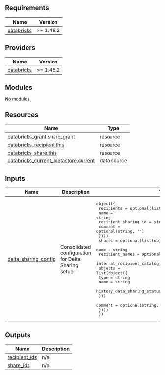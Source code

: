 <!-- BEGIN_TF_DOCS -->
## Requirements

| Name | Version |
|------|---------|
| <a name="requirement_databricks"></a> [databricks](#requirement\_databricks) | >= 1.48.2 |

## Providers

| Name | Version |
|------|---------|
| <a name="provider_databricks"></a> [databricks](#provider\_databricks) | >= 1.48.2 |

## Modules

No modules.

## Resources

| Name | Type |
|------|------|
| [databricks_grant.share_grant](https://registry.terraform.io/providers/databricks/databricks/latest/docs/resources/grant) | resource |
| [databricks_recipient.this](https://registry.terraform.io/providers/databricks/databricks/latest/docs/resources/recipient) | resource |
| [databricks_share.this](https://registry.terraform.io/providers/databricks/databricks/latest/docs/resources/share) | resource |
| [databricks_current_metastore.current](https://registry.terraform.io/providers/databricks/databricks/latest/docs/data-sources/current_metastore) | data source |

## Inputs

| Name | Description | Type | Default | Required |
|------|-------------|------|---------|:--------:|
| <a name="input_delta_sharing_config"></a> [delta\_sharing\_config](#input\_delta\_sharing\_config) | Consolidated configuration for Delta Sharing setup | <pre>object({<br/>    recipients = optional(list(object({<br/>      name                 = string<br/>      recipient_sharing_id = string<br/>      comment              = optional(string, "")<br/>    })))<br/>    shares = optional(list(object({<br/>      name          = string<br/>      recipient_names = optional(list(string), [])<br/>      internal_recipient_catalog_name  = optional(string, null)<br/>      objects       = list(object({<br/>        type = string<br/>        name = string<br/>        history_data_sharing_status = optional(string, "ENABLED")<br/>      }))<br/>      comment = optional(string, "")<br/>    })))<br/>  })</pre> | n/a | yes |

## Outputs

| Name | Description |
|------|-------------|
| <a name="output_recipient_ids"></a> [recipient\_ids](#output\_recipient\_ids) | n/a |
| <a name="output_share_ids"></a> [share\_ids](#output\_share\_ids) | n/a |
<!-- END_TF_DOCS -->